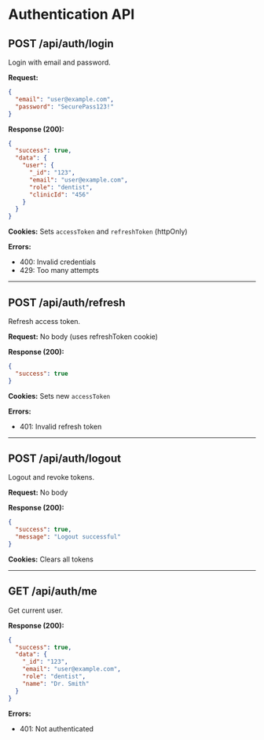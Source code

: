 # Authentication API

## POST /api/auth/login
Login with email and password.

**Request:**
```json
{
  "email": "user@example.com",
  "password": "SecurePass123!"
}
```

**Response (200):**
```json
{
  "success": true,
  "data": {
    "user": {
      "_id": "123",
      "email": "user@example.com",
      "role": "dentist",
      "clinicId": "456"
    }
  }
}
```
**Cookies:** Sets `accessToken` and `refreshToken` (httpOnly)

**Errors:**
- 400: Invalid credentials
- 429: Too many attempts

---

## POST /api/auth/refresh
Refresh access token.

**Request:** No body (uses refreshToken cookie)

**Response (200):**
```json
{
  "success": true
}
```
**Cookies:** Sets new `accessToken`

**Errors:**
- 401: Invalid refresh token

---

## POST /api/auth/logout
Logout and revoke tokens.

**Request:** No body

**Response (200):**
```json
{
  "success": true,
  "message": "Logout successful"
}
```
**Cookies:** Clears all tokens

---

## GET /api/auth/me
Get current user.

**Response (200):**
```json
{
  "success": true,
  "data": {
    "_id": "123",
    "email": "user@example.com",
    "role": "dentist",
    "name": "Dr. Smith"
  }
}
```

**Errors:**
- 401: Not authenticated

